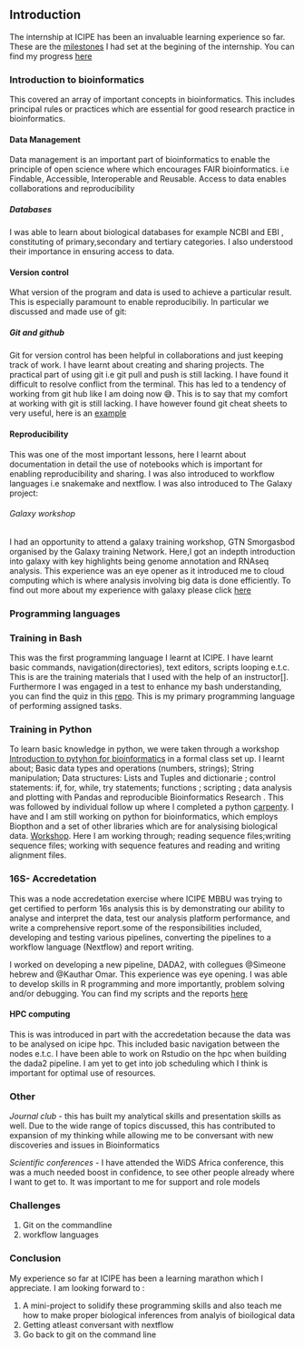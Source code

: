 ## Introduction

The internship at ICIPE has been an invaluable learning experience so far. These are the [milestones](Roadmap.md) I had set at the begining of the internship. You can find my progress [here](https://github.com/Asatsa/internship_repo1/issues/2)


### Introduction to bioinformatics
This covered an array of important concepts in bioinformatics. This includes principal rules or practices which are essential for good research practice in bioinformatics.
#### Data Management
Data management is an important part of bioinformatics to enable the principle of open science where which encourages FAIR bioinformatics. i.e Findable, Accessible, Interoperable and Reusable. Access to data enables collaborations and reproducibility
##### Databases
I was able to learn about biological databases for example NCBI and EBI , constituting of primary,secondary and tertiary categories. I also understood their importance in ensuring access to data.

#### Version control
What version of the program and data is used to achieve a particular result. This is especially paramount to enable reproducibiliy. In particular we discussed and made use of git:

##### Git and github

Git for version control has been helpful in collaborations and just keeping track of work. I have learnt about creating and sharing projects. The practical part of using git i.e git pull and push is still lacking. I have found it difficult to resolve conflict from the terminal. This has led to a tendency of working from git hub like I am doing now 😅. This is to say that my comfort at working with git is still lacking. I have however found git cheat sheets to very useful, here is an [example](https://www.freecodecamp.org/news/git-cheat-sheet/)

#### Reproducibility
This was one of the most important lessons, here I learnt about documentation in detail the use of notebooks which is important for enabling reproducibility and sharing. I was also introduced to workflow languages i.e snakemake and nextflow.
I was also introduced to The Galaxy project:
###### Galaxy workshop
I had an opportunity to attend a galaxy training workshop, GTN Smorgasbod organised by the Galaxy training Network. Here,I got an indepth introduction into galaxy with key highlights being genome annotation and RNAseq analysis. This experience was an eye opener as it introduced me to cloud computing which is where analysis involving big data is done efficiently. To find out more about my experience with galaxy please click [here](https://github.com/Asatsa/internship_repo1/blob/main/Galaxy%20report.md)


### Programming languages
### Training in Bash

This was the first programming language I learnt at ICIPE. I have learnt basic commands, navigation(directories), text editors, scripts looping e.t.c. This is are the training materials that I used with the help of an instructor[]. Furthermore I was engaged in a test to enhance my bash understanding, you can find the quiz in this [repo](https://github.com/Asatsa/bash-quiz). This is my primary programming language of performing assigned tasks.


### Training in Python
To learn basic knowledge in python, we were taken through a workshop [Introduction to pytyhon for bioinformatics](https://github.com/kipkurui/Python4Bioinformatics2019) in a formal class set up. I learnt about;    Basic data types and operations (numbers, strings); String manipulation; Data structures: Lists and Tuples and dictionarie ; control statements: if, for, while, try statements; functions ; scripting ; data analysis and plotting with Pandas and reproducible Bioinformatics Research . This was followed by individual follow up where I completed a python [carpenty](https://swcarpentry.github.io/python-novice-inflammation/). I have and I am still working on python for bioinformatics, which employs Biopthon and a set of other libraries which are for analysising biological data. [Workshop](https://github.com/peterjc/biopython_workshop). Here I am working through; reading sequence files;writing sequence files; working with sequence features and reading and writing alignment files.

### 16S- Accredetation
This was a node accredetation exercise where ICIPE MBBU was trying to get certified to perform 16s analysis this is by demonstrating our ability to analyse and interpret the data, test our analysis platform performance, and write a comprehensive report.some of the responsibilities included, developing and testing various pipelines, converting the pipelines to a workflow language (Nextflow) and report writing. 

I worked on developing a new pipeline, DADA2, with collegues @Simeone hebrew and @Kauthar Omar. This experience was eye opening. I was able to develop skills in R programming and more importantly, problem solving and/or debugging. You can find my scripts and the reports [here](https://github.com/mbbu/16S_Accreditation)

#### HPC computing
This is was introduced in part with the accredetation because the data was to be analysed on icipe hpc. This included basic navigation between the nodes e.t.c.
I have been able to work on Rstudio on the hpc when building the dada2 pipeline. I am yet to get into job scheduling which I think is important for optimal use of resources.

### Other
*Journal club* - this has built my analytical skills and presentation skills as well. Due to the wide range of topics discussed, this has contributed to expansion of my thinking while allowing me to be conversant with new discoveries and issues in Bioinformatics

*Scientific conferences* - I have attended the WiDS Africa conference, this was a much needed boost in confidence, to see other people already where I want to get to. It was important to me for support and role models

### Challenges
1. Git on the commandline
2. workflow languages

### Conclusion
My experience so far at ICIPE has been a learning marathon which I appreciate. I am looking forward to :
1. A mini-project to solidify these programming skills and also teach me how to make proper biological inferences from analyis of bioilogical data
2. Getting atleast conversant with nextflow
3. Go back to  git on the command line

